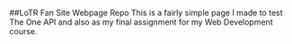 ##LoTR Fan Site Webpage Repo
This is a fairly simple page I made to test The One API and also as my final assignment for my Web Development course. 
